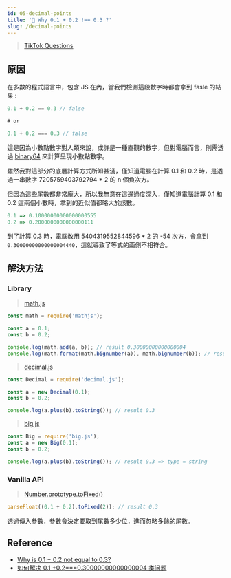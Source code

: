 ```yaml
---
id: 05-decimal-points
title: '📜 Why 0.1 + 0.2 !== 0.3 ?'
slug: /decimal-points
---
```


> [TikTok Questions](../Interview/Jobs/00-tiktok.md/#vanilla-js)

## 原因

在多數的程式語言中，包含 JS 在內，當我們檢測這段數字時都會拿到 fasle 的結果 :

```javascript
0.1 + 0.2 == 0.3 // false

# or

0.1 + 0.2 === 0.3 // false
```

這是因為小數點數字對人類來說，或許是一種直觀的數字，但對電腦而言，則需透過 [binary64](https://en.wikipedia.org/wiki/Double-precision_floating-point_format) 來計算呈現小數點數字。

雖然我對這部分的底層計算方式所知甚淺，僅知道電腦在計算 0.1 和 0.2 時，是透過一串數字 7205759403792794 \* 2 的 n 個負次方。

但因為這些尾數都非常龐大，所以我無意在這邊過度深入，僅知道電腦計算 0.1 和 0.2 這兩個小數時，拿到的近似值都略大於該數。

```javascript
0.1 => 0.10000000000000000555
0.2 => 0.2000000000000000111
```

到了計算 0.3 時，電腦改用 5404319552844596 \* 2 的 -54 次方，會拿到 `0.30000000000000004440`，這就導致了等式的兩側不相符合。

## 解決方法

### Library

> [math.js](https://github.com/josdejong/mathjs)

```javascript
const math = require('mathjs');

const a = 0.1;
const b = 0.2;

console.log(math.add(a, b)); // result 0.30000000000000004
console.log(math.format(math.bignumber(a)), math.bignumber(b)); // result 0.3
```

> [decimal.js](https://github.com/MikeMcl/decimal.js)

```javascript
const Decimal = require('decimal.js');

const a = new Decimal(0.1);
const b = 0.2;

console.log(a.plus(b).toString()); // result 0.3
```

> [big.js](https://github.com/MikeMcl/big.js/)

```javascript
const Big = require('big.js');
const a = new Big(0.1);
const b = 0.2;

console.log(a.plus(b).toString()); // result 0.3 => type = string
```

### Vanilla API

> [Number.prototype.toFixed()](https://developer.mozilla.org/zh-CN/docs/Web/JavaScript/Reference/Global_Objects/Number/toFixed)

```javascript
parseFloat((0.1 + 0.2).toFixed(2)); // result 0.3
```

透過傳入參數，參數會決定要取到尾數多少位，進而忽略多餘的尾數。

## Reference

- [Why is 0.1 + 0.2 not equal to 0.3?](https://lemire.me/blog/2020/10/10/why-is-0-1-0-2-not-equal-to-0-3/)
- [如何解决 0.1 +0.2===0.30000000000000004 类问题](https://juejin.cn/post/6844903730349883406)
